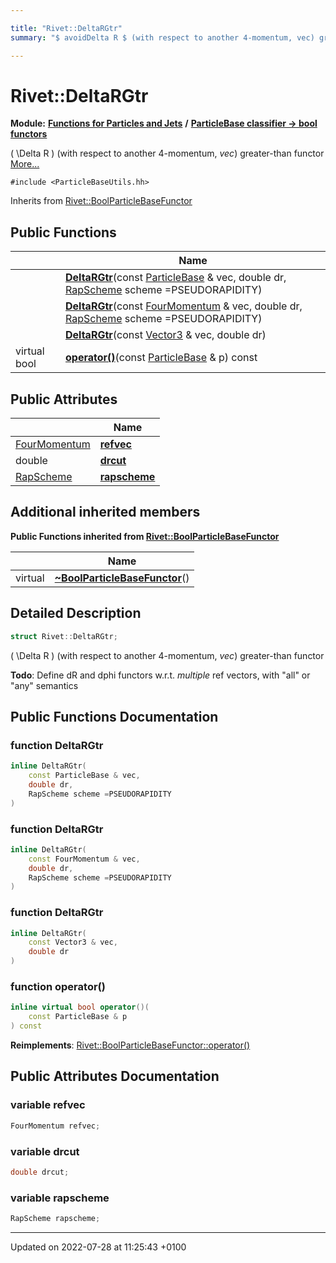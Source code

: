 ```yaml
---

title: "Rivet::DeltaRGtr"
summary: "$ avoidDelta R $ (with respect to another 4-momentum, vec) greater-than functor "

---
```


# Rivet::DeltaRGtr

**Module:** **[Functions for Particles and Jets](http://example.org/modules/group__particlebaseutils/)** **/** **[ParticleBase classifier -> bool functors](http://example.org/modules/group__particlebasetutils__pb2bool/)**



\( \Delta R \) (with respect to another 4-momentum, _vec_) greater-than functor  [More...](#detailed-description)


`#include <ParticleBaseUtils.hh>`

Inherits from [Rivet::BoolParticleBaseFunctor](http://example.org/classes/structrivet_1_1boolparticlebasefunctor/)

## Public Functions

|                | Name           |
| -------------- | -------------- |
| | **[DeltaRGtr](http://example.org/modules/group__particlebaseutils/#function-deltargtr)**(const <a href="http://example.org/classes/classrivet_1_1particlebase/">ParticleBase</a> & vec, double dr, <a href="http://example.org/namespaces/namespacerivet/#enum-rapscheme">RapScheme</a> scheme =PSEUDORAPIDITY) |
| | **[DeltaRGtr](http://example.org/modules/group__particlebaseutils/#function-deltargtr)**(const <a href="http://example.org/classes/classrivet_1_1fourmomentum/">FourMomentum</a> & vec, double dr, <a href="http://example.org/namespaces/namespacerivet/#enum-rapscheme">RapScheme</a> scheme =PSEUDORAPIDITY) |
| | **[DeltaRGtr](http://example.org/modules/group__particlebaseutils/#function-deltargtr)**(const <a href="http://example.org/classes/classrivet_1_1vector3/">Vector3</a> & vec, double dr) |
| virtual bool | **[operator()](http://example.org/modules/group__particlebaseutils/#function-operator())**(const <a href="http://example.org/classes/classrivet_1_1particlebase/">ParticleBase</a> & p) const |

## Public Attributes

|                | Name           |
| -------------- | -------------- |
| <a href="http://example.org/classes/classrivet_1_1fourmomentum/">FourMomentum</a> | **[refvec](http://example.org/modules/group__particlebaseutils/#variable-refvec)**  |
| double | **[drcut](http://example.org/modules/group__particlebaseutils/#variable-drcut)**  |
| <a href="http://example.org/namespaces/namespacerivet/#enum-rapscheme">RapScheme</a> | **[rapscheme](http://example.org/modules/group__particlebaseutils/#variable-rapscheme)**  |

## Additional inherited members

**Public Functions inherited from [Rivet::BoolParticleBaseFunctor](http://example.org/classes/structrivet_1_1boolparticlebasefunctor/)**

|                | Name           |
| -------------- | -------------- |
| virtual | **[~BoolParticleBaseFunctor](http://example.org/modules/group__particlebaseutils/#function-~boolparticlebasefunctor)**() |


## Detailed Description

```cpp
struct Rivet::DeltaRGtr;
```

\( \Delta R \) (with respect to another 4-momentum, _vec_) greater-than functor 

**Todo**: Define dR and dphi functors w.r.t. _multiple_ ref vectors, with "all" or "any" semantics 
## Public Functions Documentation

### function DeltaRGtr

```cpp
inline DeltaRGtr(
    const ParticleBase & vec,
    double dr,
    RapScheme scheme =PSEUDORAPIDITY
)
```


### function DeltaRGtr

```cpp
inline DeltaRGtr(
    const FourMomentum & vec,
    double dr,
    RapScheme scheme =PSEUDORAPIDITY
)
```


### function DeltaRGtr

```cpp
inline DeltaRGtr(
    const Vector3 & vec,
    double dr
)
```


### function operator()

```cpp
inline virtual bool operator()(
    const ParticleBase & p
) const
```


**Reimplements**: [Rivet::BoolParticleBaseFunctor::operator()](http://example.org/modules/group__particlebaseutils/#function-operator())


## Public Attributes Documentation

### variable refvec

```cpp
FourMomentum refvec;
```


### variable drcut

```cpp
double drcut;
```


### variable rapscheme

```cpp
RapScheme rapscheme;
```


-------------------------------

Updated on 2022-07-28 at 11:25:43 +0100